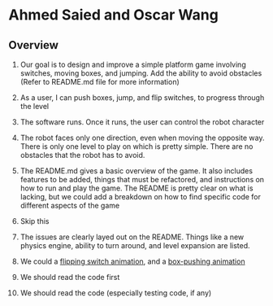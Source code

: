 # Ahmed Saied and Oscar Wang

## Overview
1. Our goal is to design and improve a simple platform game involving switches, moving boxes, and jumping. Add the ability to avoid obstacles (Refer to README.md file for more information)

2. As a user, I can push boxes, jump, and flip switches, to progress through the level

3. The software runs. Once it runs, the user can control the robot character

4. The robot faces only one direction, even when moving the opposite way. There is only one level to play on which is pretty simple. There are no obstacles that the robot has to avoid.

5. The README.md gives a basic overview of the game. It also includes features to be added, things that must be refactored, and instructions on how to run and play the game. The README is pretty clear on what is lacking, but we could add a breakdown on how to find specific code for different aspects of the game

6. Skip this

7. The issues are clearly layed out on the README. Things like a new physics engine, ability to turn around, and level expansion are listed.

8. We could a [flipping switch animation](https://github.com/UCSB-CS56-Projects/cs56-games-alva/issues/11), and a [box-pushing animation](https://github.com/UCSB-CS56-Projects/cs56-games-alva/issues/12)

9. We should read the code first

10. We should read the code (especially testing code, if any)

